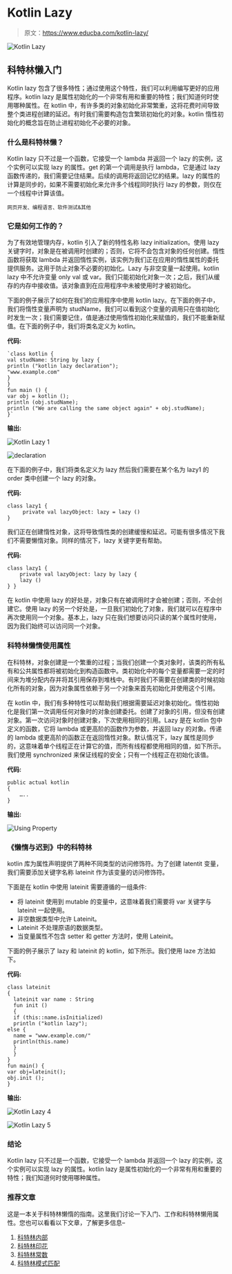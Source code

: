 # Kotlin Lazy

> 原文：<https://www.educba.com/kotlin-lazy/>

![Kotlin Lazy](img/4993534aa6520bd164c4ad698afbe87b.png)



## 科特林懒入门

Kotlin lazy 包含了很多特性；通过使用这个特性，我们可以利用编写更好的应用程序。kotlin lazy 是属性初始化的一个非常有用和重要的特性；我们知道何时使用哪种属性。在 kotlin 中，有许多类的对象初始化非常繁重，这将花费时间导致整个类进程创建的延迟。有时我们需要构造包含繁琐初始化的对象。kotlin 惰性初始化的概念旨在防止进程初始化不必要的对象。

### 什么是科特林懒？

Kotlin lazy 只不过是一个函数，它接受一个 lambda 并返回一个 lazy 的实例，这个实例可以实现 lazy 的属性。get 的第一个调用是执行 lambda，它是通过 lazy 函数传递的，我们需要记住结果。后续的调用将返回记忆的结果。lazy 的属性的计算是同步的，如果不需要初始化来允许多个线程同时执行 lazy 的参数，则仅在一个线程中计算该值。

<small>网页开发、编程语言、软件测试&其他</small>

### 它是如何工作的？

为了有效地管理内存，kotlin 引入了新的特性名称 lazy initialization。使用 lazy 关键字时，对象是在被调用时创建的；否则，它将不会包含对象的任何创建。惰性函数将获取 lambda 并返回惰性实例，该实例为我们正在应用的惰性属性的委托提供服务。这用于防止对象不必要的初始化。Lazy 与非空变量一起使用。kotlin lazy 中不允许变量 only val 或 var。我们只能初始化对象一次；之后，我们从缓存的内存中接收值。该对象直到在应用程序中未被使用时才被初始化。

下面的例子展示了如何在我们的应用程序中使用 kotlin lazy。在下面的例子中，我们将惰性变量声明为 studName，我们可以看到这个变量的调用只在值初始化时发生一次；我们需要记住，值是通过使用惰性初始化来赋值的，我们不能重新赋值。在下面的例子中，我们将类名定义为 kotlin。

**代码:**

```
`class kotlin {
val studName: String by lazy {
println ("kotlin lazy declaration");
"www.example.com"
}
}
fun main () {
var obj = kotlin ();
println (obj.studName);
println ("We are calling the same object again" + obj.studName);
}`
```

**输出:**

![Kotlin Lazy 1](img/3651663822dbafe4eea77e21d0434622.png)



![declaration](img/184b19a5a7d9a72907813c461b6d4873.png)



在下面的例子中，我们将类名定义为 lazy 然后我们需要在某个名为 lazy1 的 order 类中创建一个 lazy 的对象。

**代码:**

```
class lazy1 {
     private val lazyObject: lazy = lazy ()
}
```

我们正在创建惰性对象，这将导致惰性类的创建缓慢和延迟。可能有很多情况下我们不需要懒惰对象。同样的情况下，lazy 关键字更有帮助。

**代码:**

```
class lazy1 {
    private val lazyObject: lazy by lazy {
    lazy ()
} }
```

在 kotlin 中使用 lazy 的好处是，对象只有在被调用时才会被创建；否则，不会创建它。使用 lazy 的另一个好处是，一旦我们初始化了对象，我们就可以在程序中再次使用同一个对象。基本上，lazy 只在我们想要访问只读的某个属性时使用，因为我们始终可以访问同一个对象。

### 科特林懒惰使用属性

在科特林，对象创建是一个繁重的过程；当我们创建一个类对象时，该类的所有私有和公共属性都将被初始化到构造函数中。类初始化中的每个变量都需要一定的时间来为堆分配内存并将其引用保存到堆栈中。有时我们不需要在创建类的时候初始化所有的对象，因为对象属性依赖于另一个对象来首先初始化并使用这个引用。

在 kotlin 中，我们有多种特性可以帮助我们根据需要延迟对象初始化。惰性初始化是我们第一次调用任何对象时的对象创建委托。创建了对象的引用，但没有创建对象。第一次访问对象时创建对象，下次使用相同的引用。Lazy 是在 kotlin 包中定义的函数，它将 lambda 或更高阶的函数作为参数，并返回 lazy 的对象。传递的 lambda 或更高阶的函数正在返回惰性对象。默认情况下，lazy 属性是同步的，这意味着单个线程正在计算它的值，而所有线程都使用相同的值，如下所示。我们使用 synchronized 来保证线程的安全；只有一个线程正在初始化该值。

**代码:**

```
public actual kotlin
{
    …..
}
```

**输出:**

![Using Property](img/bf17035572b0fb60d378147d75de3712.png)



### 《懒惰与迟到》中的科特林

kotlin 库为属性声明提供了两种不同类型的访问修饰符。为了创建 latentit 变量，我们需要添加关键字名称 lateinit 作为该变量的访问修饰符。

下面是在 kotlin 中使用 lateinit 需要遵循的一组条件:

*   将 lateinit 使用到 mutable 的变量中，这意味着我们需要将 var 关键字与 lateinit 一起使用。
*   非空数据类型中允许 Lateinit。
*   Lateinit 不处理原语的数据类型。
*   当变量属性不包含 setter 和 getter 方法时，使用 Lateinit。

下面的例子展示了 lazy 和 lateinit 的 kotlin，如下所示。我们使用 laze 方法如下。

**代码:**

```
class lateinit
{
  lateinit var name : String
  fun init ()
  {
  if (this::name.isInitialized)
  println ("kotlin lazy");
else {
  name = "www.example.com/"
  println(this.name)
  }
  }
}
fun main() {
var obj=lateinit();
obj.init ();
}
```

**输出:**

![Kotlin Lazy 4](img/cd4eac30d3eb37021678f6942c60d6e8.png)



![Kotlin Lazy 5](img/af1163bf25369f0fef94075a1be66aad.png)



### 结论

Kotlin lazy 只不过是一个函数，它接受一个 lambda 并返回一个 lazy 的实例，这个实例可以实现 lazy 的属性。kotlin lazy 是属性初始化的一个非常有用和重要的特性；我们知道何时使用哪种属性。

### 推荐文章

这是一本关于科特林懒惰的指南。这里我们讨论一下入门、工作和科特林懒用属性。您也可以看看以下文章，了解更多信息–

1.  [科特林内部](https://www.educba.com/kotlin-internal/)
2.  [科特林印花](https://www.educba.com/kotlin-print/)
3.  [科特林常数](https://www.educba.com/kotlin-const/)
4.  [科特林模式匹配](https://www.educba.com/kotlin-pattern-matching/)





